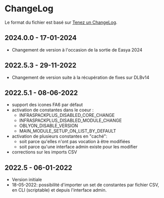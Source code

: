 # ChangeLog
Le format du fichier est basé sur [Tenez un ChangeLog](http://keepachangelog.com/fr/1.0.0/).

## 2024.0.0 - 17-01-2024
- Changement de version à l'occasion de la sortie de Easya 2024

## 2022.5.3 - 29-11-2022
- Changement de version suite à la récupération de fixes sur DLBv14
## 2022.5.1 - 08-06-2022
- support des icones FA6 par défaut
- activation de constantes dans le coeur :
  - INFRASPACKPLUS_DISABLED_CORE_CHANGE
  - INFRASPACKPLUS_DISABLED_MODULE_CHANGE
  - OBLYON_DISABLE_VERSION
  - MAIN_MODULE_SETUP_ON_LIST_BY_DEFAULT
- activation de plusieurs constantes en "caché":
  - soit parce qu'elles n'ont pas vocation à être modifiées
  - soit parce qu'une interface admin existe pour les modifier
- corrections sur les imports CSV
## 2022.5 - 06-01-2022
- Version initiale
- 18-05-2022: possibilité d'importer un set de constantes par fichier CSV, en CLI (scriptable) et depuis l'interface admin.
